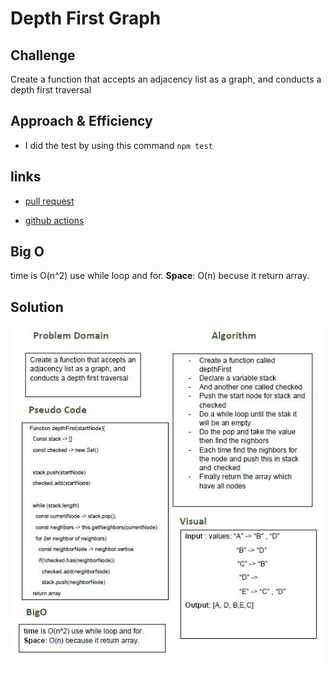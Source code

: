# Depth First Graph

## Challenge
Create a function that accepts an adjacency list as a graph, and conducts a depth first traversal

## Approach & Efficiency
- I did the test by using this command `npm test`

## links
- [pull request](https://github.com/sondos-401-advanced-javascript/data-structures-and-algorithms/pull/32)

- [github actions](https://github.com/sondos-401-advanced-javascript/data-structures-and-algorithms/actions)

## Big O
time is O(n^2) use while loop and for. **Space**: O(n) becuse it return array.

## Solution
![get Edge whiteboard](../../assets/depth-first.JPG)